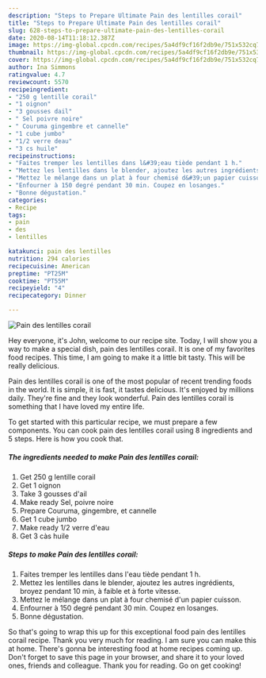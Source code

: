 ```yaml
---
description: "Steps to Prepare Ultimate Pain des lentilles corail"
title: "Steps to Prepare Ultimate Pain des lentilles corail"
slug: 628-steps-to-prepare-ultimate-pain-des-lentilles-corail
date: 2020-08-14T11:18:12.387Z
image: https://img-global.cpcdn.com/recipes/5a4df9cf16f2db9e/751x532cq70/pain-des-lentilles-corail-photo-principale-de-la-recette.jpg
thumbnail: https://img-global.cpcdn.com/recipes/5a4df9cf16f2db9e/751x532cq70/pain-des-lentilles-corail-photo-principale-de-la-recette.jpg
cover: https://img-global.cpcdn.com/recipes/5a4df9cf16f2db9e/751x532cq70/pain-des-lentilles-corail-photo-principale-de-la-recette.jpg
author: Ina Simmons
ratingvalue: 4.7
reviewcount: 5570
recipeingredient:
- "250 g lentille corail"
- "1 oignon"
- "3 gousses dail"
- " Sel poivre noire"
- " Couruma gingembre et cannelle"
- "1 cube jumbo"
- "1/2 verre deau"
- "3 cs huile"
recipeinstructions:
- "Faites tremper les lentilles dans l&#39;eau tiède pendant 1 h."
- "Mettez les lentilles dans le blender, ajoutez les autres ingrédients, broyez pendant 10 min, à faible et à forte vitesse."
- "Mettez le mélange dans un plat à four chemisé d&#39;un papier cuisson."
- "Enfourner à 150 degré pendant 30 min. Coupez en losanges."
- "Bonne dégustation."
categories:
- Recipe
tags:
- pain
- des
- lentilles

katakunci: pain des lentilles 
nutrition: 294 calories
recipecuisine: American
preptime: "PT25M"
cooktime: "PT55M"
recipeyield: "4"
recipecategory: Dinner

---
```



![Pain des lentilles corail](https://img-global.cpcdn.com/recipes/5a4df9cf16f2db9e/751x532cq70/pain-des-lentilles-corail-photo-principale-de-la-recette.jpg)

Hey everyone, it's John, welcome to our recipe site. Today, I will show you a way to make a special dish, pain des lentilles corail. It is one of my favorites food recipes. This time, I am going to make it a little bit tasty. This will be really delicious.



Pain des lentilles corail is one of the most popular of recent trending foods in the world. It is simple, it is fast, it tastes delicious. It's enjoyed by millions daily. They're fine and they look wonderful. Pain des lentilles corail is something that I have loved my entire life.


To get started with this particular recipe, we must prepare a few components. You can cook pain des lentilles corail using 8 ingredients and 5 steps. Here is how you cook that.

<!--inarticleads1-->

##### The ingredients needed to make Pain des lentilles corail:

1. Get 250 g lentille corail
1. Get 1 oignon
1. Take 3 gousses d&#39;ail
1. Make ready  Sel, poivre noire
1. Prepare  Couruma, gingembre, et cannelle
1. Get 1 cube jumbo
1. Make ready 1/2 verre d&#39;eau
1. Get 3 càs huile




<!--inarticleads2-->

##### Steps to make Pain des lentilles corail:

1. Faites tremper les lentilles dans l&#39;eau tiède pendant 1 h.
1. Mettez les lentilles dans le blender, ajoutez les autres ingrédients, broyez pendant 10 min, à faible et à forte vitesse.
1. Mettez le mélange dans un plat à four chemisé d&#39;un papier cuisson.
1. Enfourner à 150 degré pendant 30 min. Coupez en losanges.
1. Bonne dégustation.




So that's going to wrap this up for this exceptional food pain des lentilles corail recipe. Thank you very much for reading. I am sure you can make this at home. There's gonna be interesting food at home recipes coming up. Don't forget to save this page in your browser, and share it to your loved ones, friends and colleague. Thank you for reading. Go on get cooking!
